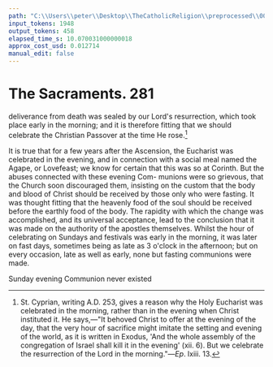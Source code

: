 ```yaml
---
path: "C:\\Users\\peter\\Desktop\\TheCatholicReligion\\preprocessed\\00298.jpg"
input_tokens: 1948
output_tokens: 458
elapsed_time_s: 10.070031000000018
approx_cost_usd: 0.012714
manual_edit: false
---
```

# The Sacraments. 281

deliverance from death was sealed by our Lord's
resurrection, which took place early in the
morning; and it is therefore fitting that we
should celebrate the Christian Passover at the
time He rose.[^1]

It is true that for a few years after the
Ascension, the Eucharist was celebrated in the
evening, and in connection with a social meal
named the Agape, or Lovefeast; we know for
certain that this was so at Corinth. But the
abuses connected with these evening Com-
munions were so grievous, that the Church
soon discouraged them, insisting on the custom
that the body and blood of Christ should be
received by those only who were fasting. It
was thought fitting that the heavenly food of
the soul should be received before the earthly
food of the body. The rapidity with which
the change was accomplished, and its universal
acceptance, lead to the conclusion that it was
made on the authority of the apostles themselves.
Whilst the hour of celebrating on Sundays and
festivals was early in the morning, it was later
on fast days, sometimes being as late as 3 o'clock
in the afternoon; but on every occasion, late
as well as early, none but fasting communions
were made.

Sunday evening Communion never existed

[^1]: St. Cyprian, writing A.D. 253, gives a reason why the
Holy Eucharist was celebrated in the morning, rather than
in the evening when Christ instituted it. He says,—"It
behoved Christ to offer at the evening of the day, that the
very hour of sacrifice might imitate the setting and evening
of the world, as it is written in Exodus, 'And the whole
assembly of the congregation of Israel shall kill it in the
evening' (xii. 6). But we celebrate the resurrection of the
Lord in the morning."—*Ep*. lxiii. 13.